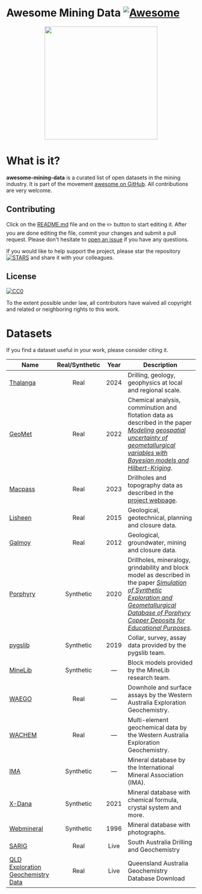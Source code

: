 # Awesome Mining Data [![Awesome](https://cdn.rawgit.com/sindresorhus/awesome/d7305f38d29fed78fa85652e3a63e154dd8e8829/media/badge.svg)](https://github.com/sindresorhus/awesome)

<p align="center">
<img src="https://www.azomining.com/images/Article_Images/ImageForArticle_1648_16484599498197350.jpg" height=300>
</p>

# What is it?

**awesome-mining-data** is a curated list of open datasets in the mining
industry. It is part of the movement [awesome on GitHub](https://github.com/sindresorhus/awesome).
All contributions are very welcome.

## Contributing

Click on the [README.md](README.md) file and on the :pencil2: button to start editing it.
After you are done editing the file, commit your changes and submit a pull request.
Please don't hesitate to [open an issue](https://github.com/juliohm/awesome-mining-data/issues)
if you have any questions.

If you would like to help support the project, please star the repository
[![STARS][stars-img]][stars-url] and share it with your colleagues.

## License

[![CC0](http://mirrors.creativecommons.org/presskit/buttons/88x31/svg/cc-zero.svg)](https://creativecommons.org/publicdomain/zero/1.0/)

To the extent possible under law, all contributors have waived all copyright and related or
neighboring rights to this work.

# Datasets

If you find a dataset useful in your work, please consider citing it.

| Name | Real/Synthetic | Year | Description |
|------|:--------------:|:----:|------------|
| [Thalanga](https://geoscience.data.qld.gov.au/dataset/ds100103) | Real | 2024 | Drilling, geology, geophysics at local and regional scale. |
| [GeoMet](https://zenodo.org/record/7051975) | Real | 2022 | Chemical analysis, comminution and flotation data as described in the paper [*Modeling geospatial uncertainty of geometallurgical variables with Bayesian models and Hilbert-Kriging*](https://link.springer.com/article/10.1007/s11004-022-10013-1). |
| [Macpass](https://fireweedmetals.com/macpass-disclaimer) | Real | 2023 | Drillholes and topography data as described in the [project webpage](https://fireweedmetals.com/macpass-project). |
| [Lisheen](http://www.mineralsireland.ie/MiningInIreland/LisheenMineDataRelease.htm) | Real | 2015 | Geological, geotechnical, planning and closure data. |
| [Galmoy](http://www.mineralsireland.ie/MiningInIreland/GalmoyMineDataRelease.htm) | Real | 2012 | Geological, groundwater, mining and closure data. |
| [Porphyry](https://github.com/exepulveda/geomet_datasets) | Synthetic | 2020 | Drillholes, mineralogy, grindability and block model as described in the paper [*Simulation of Synthetic Exploration and Geometallurgical Database of Porphyry Copper Deposits for Educational Purposes*](https://link.springer.com/article/10.1007/s11053-020-09692-6). |
| [pygslib](https://github.com/opengeostat/pygslib-tutorials/tree/master/datasets) | Synthetic | 2019 | Collar, survey, assay data provided by the pygslib team. |
| [MineLib](http://mansci-web.uai.cl/minelib/Datasets.xhtml) | Synthetic | &mdash; | Block models provided by the MineLib research team. |
| [WAEGO](https://wamexgeochem.net.au) | Real | &mdash; | Downhole and surface assays by the Western Australia Exploration Geochemistry. |
| [WACHEM](https://www.dmp.wa.gov.au/GeoChem-Extract-Geochemistry-1559.aspx) | Real | &mdash; | Multi-element geochemical data by the Western Australia Exploration Geochemistry. |
| [IMA](https://rruff.info/ima) | Synthetic | &mdash; | Mineral database by the International Mineral Association (IMA). |
| [X-Dana](http://mineralsocal.org/398-2) | Synthetic | 2021 | Mineral database with chemical formula, crystal system and more. |
| [Webmineral](http://webmineral.com) | Synthetic | 1996 | Mineral database with photographs. |
| [SARIG](https://map.sarig.sa.gov.au/MapViewer/StartUp/?siteParams=SpatialSearchWidget) | Real | Live | South Australia Drilling and Geochemistry |
| [QLD Exploration Geochemistry Data](https://www.business.qld.gov.au/industries/mining-energy-water/resources/geoscience-information/maps-datasets/digital-data/exploration-geochemistry) | Real | Live | Queensland Australia Geochemistry Database Download |

[stars-img]: https://img.shields.io/github/stars/juliohm/awesome-mining-data?style=social
[stars-url]: https://github.com/juliohm/awesome-mining-data

